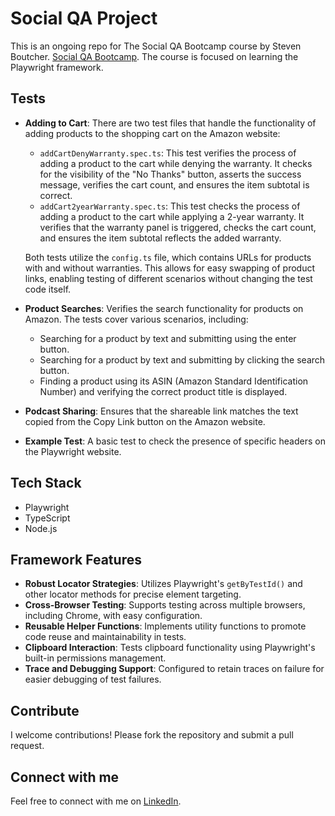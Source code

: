 # Social QA Project

This is an ongoing repo for The Social QA Bootcamp course by Steven Boutcher. [Social QA Bootcamp](https://stevenboutcher.thrivecart.com/social-qa-bootcamp/).
The course is focused on learning the Playwright framework.



## Tests
- **Adding to Cart**: There are two test files that handle the functionality of adding products to the shopping cart on the Amazon website:
  - `addCartDenyWarranty.spec.ts`: This test verifies the process of adding a product to the cart while denying the warranty. It checks for the visibility of the "No Thanks" button, asserts the success message, verifies the cart count, and ensures the item subtotal is correct.
  - `addCart2yearWarranty.spec.ts`: This test checks the process of adding a product to the cart while applying a 2-year warranty. It verifies that the warranty panel is triggered, checks the cart count, and ensures the item subtotal reflects the added warranty.
  
  Both tests utilize the `config.ts` file, which contains URLs for products with and without warranties. This allows for easy swapping of product links, enabling testing of different scenarios without changing the test code itself.
- **Product Searches**: Verifies the search functionality for products on Amazon. The tests cover various scenarios, including:
  - Searching for a product by text and submitting using the enter button.
  - Searching for a product by text and submitting by clicking the search button.
  - Finding a product using its ASIN (Amazon Standard Identification Number) and verifying the correct product title is displayed.
- **Podcast Sharing**: Ensures that the shareable link matches the text copied from the Copy Link button on the Amazon website.
- **Example Test**: A basic test to check the presence of specific headers on the Playwright website.

## Tech Stack
- Playwright
- TypeScript
- Node.js

## Framework Features

- **Robust Locator Strategies**: Utilizes Playwright's `getByTestId()` and other locator methods for precise element targeting.
- **Cross-Browser Testing**: Supports testing across multiple browsers, including Chrome, with easy configuration.
- **Reusable Helper Functions**: Implements utility functions to promote code reuse and maintainability in tests.
- **Clipboard Interaction**: Tests clipboard functionality using Playwright's built-in permissions management.
- **Trace and Debugging Support**: Configured to retain traces on failure for easier debugging of test failures.

## Contribute
I welcome contributions! Please fork the repository and submit a pull request.

## Connect with me
Feel free to connect with me on [LinkedIn](https://www.linkedin.com/in/ryleyj).
